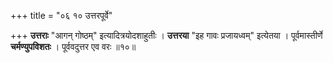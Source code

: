 +++
title = "०६ १० उत्तरपूर्वे"

+++
**उत्तराः** "आगन् गोष्ठम्" इत्यादित्रयोदशाहुतीः ।
**उत्तरया** "इह गावः प्रजायध्वम्" इत्येतया ।
पूर्वमास्तीर्णे **चर्मण्युपविशतः** ।
पूर्ववदुत्तर एव वरः ॥१०॥